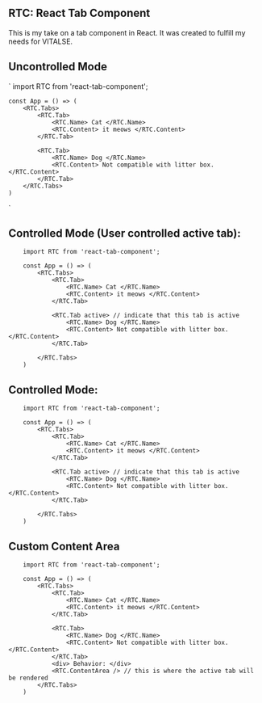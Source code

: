 ## RTC: React Tab Component

This is my take on a tab component in React. It was created to fulfill my needs for
VITALSE.


## Uncontrolled Mode

`
    import RTC from 'react-tab-component';

    const App = () => (
        <RTC.Tabs>
            <RTC.Tab>
                <RTC.Name> Cat </RTC.Name>
                <RTC.Content> it meows </RTC.Content>
            </RTC.Tab>

            <RTC.Tab>
                <RTC.Name> Dog </RTC.Name>
                <RTC.Content> Not compatible with litter box. </RTC.Content>
            </RTC.Tab>
        </RTC.Tabs>
    )
`


## Controlled Mode (User controlled active tab):

```
    import RTC from 'react-tab-component';

    const App = () => (
        <RTC.Tabs>
            <RTC.Tab>
                <RTC.Name> Cat </RTC.Name>
                <RTC.Content> it meows </RTC.Content>
            </RTC.Tab>

            <RTC.Tab active> // indicate that this tab is active
                <RTC.Name> Dog </RTC.Name>
                <RTC.Content> Not compatible with litter box. </RTC.Content>
            </RTC.Tab>

        </RTC.Tabs>
    )
```

## Controlled Mode:

```
    import RTC from 'react-tab-component';

    const App = () => (
        <RTC.Tabs>
            <RTC.Tab>
                <RTC.Name> Cat </RTC.Name>
                <RTC.Content> it meows </RTC.Content>
            </RTC.Tab>

            <RTC.Tab active> // indicate that this tab is active
                <RTC.Name> Dog </RTC.Name>
                <RTC.Content> Not compatible with litter box. </RTC.Content>
            </RTC.Tab>

        </RTC.Tabs>
    )
```

## Custom Content Area

```
    import RTC from 'react-tab-component';

    const App = () => (
        <RTC.Tabs>
            <RTC.Tab>
                <RTC.Name> Cat </RTC.Name>
                <RTC.Content> it meows </RTC.Content>
            </RTC.Tab>

            <RTC.Tab>
                <RTC.Name> Dog </RTC.Name>
                <RTC.Content> Not compatible with litter box. </RTC.Content>
            </RTC.Tab>
            <div> Behavior: </div>
            <RTC.ContentArea /> // this is where the active tab will be rendered
        </RTC.Tabs>
    )
```